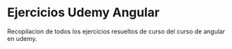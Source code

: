 # Ejercicios Udemy Angular
Recopilacion de todos los ejercicios resueltos de curso del curso de angular en udemy.
